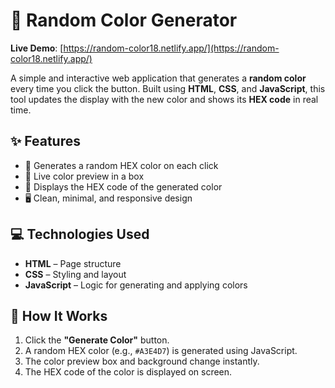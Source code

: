# 🎨 Random Color Generator

**Live Demo**: [https://random-color18.netlify.app/](https://random-color18.netlify.app/)

A simple and interactive web application that generates a **random color** every time you click the button. Built using **HTML**, **CSS**, and **JavaScript**, this tool updates the display with the new color and shows its **HEX code** in real time.

## ✨ Features

- 🎲 Generates a random HEX color on each click
- 🎨 Live color preview in a box
- 🔢 Displays the HEX code of the generated color
- 🖥️ Clean, minimal, and responsive design

## 💻 Technologies Used

- **HTML** – Page structure
- **CSS** – Styling and layout
- **JavaScript** – Logic for generating and applying colors

## 🚀 How It Works

1. Click the **"Generate Color"** button.
2. A random HEX color (e.g., `#A3E4D7`) is generated using JavaScript.
3. The color preview box and background change instantly.
4. The HEX code of the color is displayed on screen.

